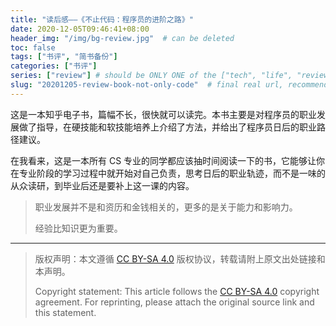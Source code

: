 ```yaml
---
title: "读后感——《不止代码：程序员的进阶之路》"
date: 2020-12-05T09:46:41+08:00
header_img: "/img/bg-review.jpg"  # can be deleted
toc: false
tags: ["书评", "简书备份"]
categories: ["书评"]
series: ["review"] # should be ONLY ONE of the ["tech", "life", "review"]
slug: "20201205-review-book-not-only-code"  # final real url, recommend: start by date, follow lower case words with hyphen splitter. E.g., `20230316-text-title`
---
```


这是一本知乎电子书，篇幅不长，很快就可以读完。本书主要是对程序员的职业发展做了指导，在硬技能和软技能培养上介绍了方法，并给出了程序员日后的职业路径建议。

在我看来，这是一本所有 CS 专业的同学都应该抽时间阅读一下的书，它能够让你在专业阶段的学习过程中就开始对自己负责，思考日后的职业轨迹，而不是一味的从众读研，到毕业后还是要补上这一课的内容。

> 职业发展并不是和资历和金钱相关的，更多的是关于能力和影响力。
>
> 经验比知识更为重要。

---

> 版权声明：本文遵循 [CC BY-SA 4.0](https://creativecommons.org/licenses/by-sa/4.0/deed.zh) 版权协议，转载请附上原文出处链接和本声明。
>
> Copyright statement: This article follows the [CC BY-SA 4.0](https://creativecommons.org/licenses/by-sa/4.0/deed.en) copyright agreement. For reprinting, please attach the original source link and this statement.
